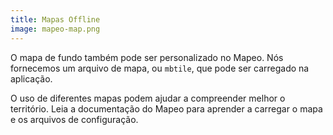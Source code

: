 ```yaml
---
title: Mapas Offline
image: mapeo-map.png
---
```


O mapa de fundo também pode ser personalizado no Mapeo. Nós fornecemos um arquivo de mapa, ou `mbtile`, que pode ser carregado na aplicação.

O uso de diferentes mapas podem ajudar a compreender melhor o território. Leia a <app-button :inline="true" :color="true" localurl=":8086/all/docs.mapeo.app/complete-reference-guide/mapeo-mobile-installation-setup/adding-custom-base-maps-to-mapeo-mobile">documentação do Mapeo</app-button> para aprender a carregar o mapa e os arquivos de configuração.

<app-button :color="true" localurl=":8087" download="/mbtiles/mbtiles/tiles.mbtiles" text="Download mbtile"></app-button>

<app-button localurl=":8086/all/docs.mapeo.app/complete-reference-guide/mapeo-mobile-installation-setup/adding-custom-base-maps-to-mapeo-mobile" text="Read documentation"></app-button>

